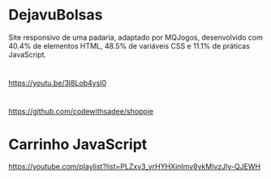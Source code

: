 # DejavuBolsas
Site responsivo de uma padaria, adaptado por MQJogos,
desenvolvido com 40.4% de elementos HTML, 48.5% de variáveis CSS e 
11.1% de práticas JavaScript.
#
https://youtu.be/3l8Lob4ysI0
#
#
https://github.com/codewithsadee/shoppie
#
#
# Carrinho JavaScript
https://youtube.com/playlist?list=PLZxv3_yrHYHXinImv8ykMlvzJly-QJEWH
#

